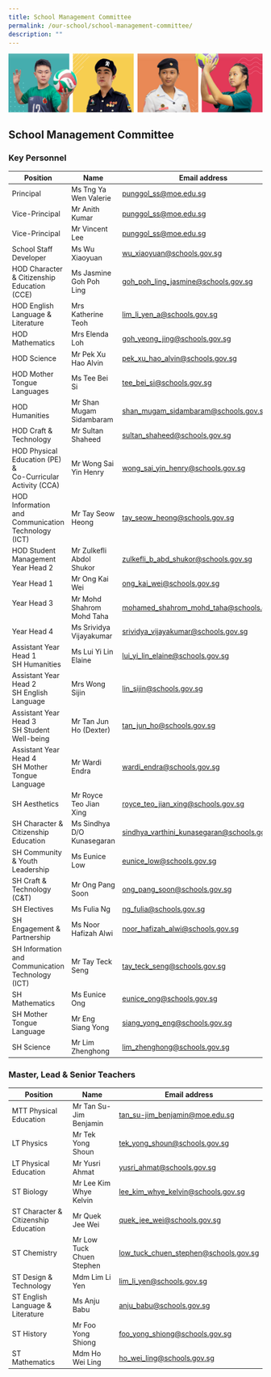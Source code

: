 ```yaml
---
title: School Management Committee
permalink: /our-school/school-management-committee/
description: ""
---
```

![](/images/Our%20School/subbanner.jpg)

## School Management Committee


### Key Personnel

<table>
<thead>
  <tr>
    <th>Position</th>
    <th>Name</th>
    <th>Email address</th>
  </tr>
</thead>
<tbody>
  <tr>
    <td> Principal</td>
    <td>Ms Tng Ya Wen Valerie </td>
    <td><a href="mailto:punggol_ss@moe.edu.sg">punggol_ss@moe.edu.sg</a> </td>
  </tr>
  <tr>
    <td> Vice-Principal</td>
    <td>Mr Anith Kumar </td>
    <td><a href="mailto:punggol_ss@moe.edu.sg">punggol_ss@moe.edu.sg</a>  </td>
  </tr>
  <tr>
    <td>Vice-Principal </td>
    <td>Mr Vincent Lee </td>
    <td><a href="mailto:punggol_ss@moe.edu.sg">punggol_ss@moe.edu.sg</a>  </td>
  </tr>
  <tr>
    <td>School Staff Developer</td>
    <td>Ms Wu Xiaoyuan</td>
    <td><a href="mailto:wu_xiaoyuan@schools.gov.sg">wu_xiaoyuan@schools.gov.sg</a></td>
  </tr>
  <tr>
    <td>HOD Character &amp; Citizenship Education (CCE)</td>
    <td>Ms Jasmine Goh Poh Ling</td>
    <td><a href="mailto:goh_poh_ling_jasmine@schools.gov.sg">goh_poh_ling_jasmine@schools.gov.sg</a></td>
  </tr>
  <tr>
    <td>HOD English Language &amp; Literature</td>
    <td>Mrs Katherine Teoh</td>
    <td><a href="mailto:lim_li_yen_a@schools.gov.sg">lim_li_yen_a@schools.gov.sg</a></td>
  </tr>
  <tr>
    <td>HOD Mathematics</td>
    <td>Mrs Elenda Loh</td>
    <td><a href="mailto:goh_yeong_jing@schools.gov.sg">goh_yeong_jing@schools.gov.sg</a></td>
  </tr>
  <tr>
    <td>HOD Science  </td>
    <td>Mr Pek Xu Hao Alvin</td>
    <td><a href="mailto:pek_xu_hao_alvin@schools.gov.sg">pek_xu_hao_alvin@schools.gov.sg</a></td>
  </tr>
  <tr>
    <td>HOD Mother Tongue Languages </td>
    <td>Ms Tee Bei Si </td>
    <td><a href="mailto:tee_bei_si@schools.gov.sg">tee_bei_si@schools.gov.sg</a></td>
  </tr>
  <tr>
    <td>HOD Humanities</td>
    <td>Mr Shan Mugam Sidambaram</td>
    <td><a href="mailto:shan_mugam_sidambaram@schools.gov.sg">shan_mugam_sidambaram@schools.gov.sg</a></td>
  </tr>
  <tr>
    <td>HOD Craft &amp; Technology </td>
    <td>Mr Sultan Shaheed </td>
    <td><a href="mailto:sultan_shaheed@schools.gov.sg">sultan_shaheed@schools.gov.sg</a></td>
  </tr>
  <tr>
    <td>HOD Physical Education (PE) &amp;<br>Co-Curricular Activity (CCA)</td>
    <td>Mr Wong Sai Yin Henry</td>
    <td><a href="mailto:wong_sai_yin_henry@schools.gov.sg">wong_sai_yin_henry@schools.gov.sg</a></td>
  </tr>
  <tr>
    <td>HOD Information and Communication Technology  (ICT)</td>
    <td>Mr Tay Seow Heong</td>
    <td><a href="mailto:tay_seow_heong@schools.gov.sg">tay_seow_heong@schools.gov.sg</a></td>
  </tr>
  <tr>
    <td>HOD Student Management<br>Year Head 2</td>
    <td>Mr Zulkefli Abdol Shukor </td>
    <td><a href="mailto:zulkefli_b_abd_shukor@schools.gov.sg">zulkefli_b_abd_shukor@schools.gov.sg</a></td>
  </tr>
  <tr>
    <td>Year Head 1</td>
    <td>Mr Ong Kai Wei </td>
    <td><a href="mailto:ong_kai_wei@schools.gov.sg">ong_kai_wei@schools.gov.sg</a></td>
  </tr>
  <tr>
    <td>Year Head 3<br><br></td>
    <td>Mr Mohd Shahrom Mohd Taha</td>
    <td><a href="mailto:mohamed_shahrom_mohd_taha@schools.gov.sg">mohamed_shahrom_mohd_taha@schools.gov.sg</a> </td>
  </tr>
  <tr>
    <td>Year Head 4</td>
    <td>Ms Srividya Vijayakumar</td>
    <td><a href="mailto:srividya_vijayakumar@schools.gov.sg">srividya_vijayakumar@schools.gov.sg</a>  </td>
  </tr>
  <tr>
    <td>Assistant Year Head 1<br>SH Humanities</td>
    <td>Ms Lui Yi Lin Elaine</td>
    <td><a href="mailto:lui_yi_lin_elaine@schools.gov.sg">lui_yi_lin_elaine@schools.gov.sg</a></td>
  </tr>
  <tr>
    <td>Assistant Year Head 2 <br>SH English Language</td>
    <td>Mrs Wong Sijin</td>
    <td><a href="mailto:lin_sijin@schools.gov.sg">lin_sijin@schools.gov.sg</a></td>
  </tr>
  <tr>
    <td>Assistant Year Head 3<br>SH Student Well-being</td>
    <td>Mr Tan Jun Ho (Dexter)</td>
    <td><a href="mailto:tan_jun_ho@schools.gov.sg">tan_jun_ho@schools.gov.sg</a></td>
  </tr>
  <tr>
    <td>Assistant Year Head 4<br>SH Mother Tongue Language</td>
    <td>Mr Wardi Endra</td>
    <td><a href="mailto:wardi_endra@schools.gov.sg">wardi_endra@schools.gov.sg</a></td>
  </tr>
  <tr>
    <td>SH Aesthetics</td>
    <td>Mr Royce Teo Jian Xing</td>
    <td><a href="mailto:royce_teo_jian_xing@schools.gov.sg">royce_teo_jian_xing@schools.gov.sg</a></td>
  </tr>
	  <tr><td> SH Character &amp; Citizenship Education </td>
    <td> Ms Sindhya  D/O Kunasegaran</td>
    <td><a href="mailto:sindhya_varthini_kunasegaran@schools.gov.sg">sindhya_varthini_kunasegaran@schools.gov.sg</a></td>
  </tr><tr>
 <td>SH Community &amp; Youth Leadership</td>
    <td>Ms Eunice Low   </td>
    <td><a href="mailto:eunice_low@schools.gov.sg">eunice_low@schools.gov.sg</a></td>
  </tr>	
    <tr><td>SH Craft &amp; Technology (C&amp;T) </td>
    <td>Mr Ong Pang Soon  </td>
    <td><a href="mailto:ong_pang_soon@schools.gov.sg">ong_pang_soon@schools.gov.sg</a> </td>
  </tr>
  <tr>
    <td>SH Electives</td>
    <td>Ms Fulia Ng</td>
    <td><a href="mailto:ng_fulia@schools.gov.sg">ng_fulia@schools.gov.sg</a></td>
  </tr>
  <tr>
    <td>SH Engagement &amp; Partnership</td>
    <td>Ms Noor Hafizah Alwi</td>
    <td><a href="mailto:noor_hafizah_alwi@schools.gov.sg">noor_hafizah_alwi@schools.gov.sg</a></td>
  </tr>
  <tr>
    <td>SH Information and<br>Communication Technology (ICT)</td>
    <td>Mr Tay Teck Seng   </td>
    <td><a href="mailto:tay_teck_seng@schools.gov.sg">tay_teck_seng@schools.gov.sg</a></td>
  </tr>
  <tr><td>SH Mathematics</td>
    <td>Ms Eunice Ong  </td>
    <td><a href="mailto:eunice_ong@schools.gov.sg">eunice_ong@schools.gov.sg</a></td>
  </tr>
    <tr><td> SH Mother Tongue Language </td>
    <td> Mr Eng Siang Yong</td>
    <td><a href="mailto:siang_yong_eng@schools.gov.sg">siang_yong_eng@schools.gov.sg</a> </td>
  </tr>
    <tr><td> SH Science </td>
    <td> Mr Lim Zhenghong</td>
    <td><a href="mailto:lim_zhenghong@schools.gov.sg">lim_zhenghong@schools.gov.sg</a> </td>
  </tr>
</tbody>
</table>

### Master, Lead &amp; Senior Teachers

<table>
<thead>
  <tr>
    <th>Position</th>
    <th>Name</th>
    <th>Email address</th>
  </tr>
</thead>
<tbody>
  <tr>
    <td>MTT Physical Education</td>
    <td>Mr Tan Su-Jim Benjamin</td>
    <td><a href="mailto:tan_su-jim_benjamin@moe.edu.sg">tan_su-jim_benjamin@moe.edu.sg</a></td>
  </tr>
  <tr>
    <td>LT Physics</td>
    <td>Mr Tek Yong Shoun</td>
    <td><a href="mailto:tek_yong_shoun@schools.gov.sg">tek_yong_shoun@schools.gov.sg</a></td>
  </tr>
  <tr>
    <td>LT Physical Education</td>
    <td>Mr Yusri Ahmat</td>
    <td><a href="mailto:yusri_ahmat@schools.gov.sg">yusri_ahmat@schools.gov.sg</a></td>
  </tr>
  <tr>
    <td>ST Biology  </td>
    <td> Mr Lee Kim Whye Kelvin</td>
    <td><a href="http://lee_kim_whye_kelvin@schools.gov.sg%20/">lee_kim_whye_kelvin@schools.gov.sg</a></td>
  </tr>
  <tr>
    <td>ST Character &amp; Citizenship Education</td>
    <td>Mr Quek Jee Wei</td>
    <td><a href="mailto:quek_jee_wei@schools.gov.sg">quek_jee_wei@schools.gov.sg</a></td>
  </tr>
  <tr>
    <td>ST Chemistry </td>
    <td>Mr Low Tuck Chuen Stephen</td>
    <td><a href="mailto:low_tuck_chuen_stephen@schools.gov.sg">low_tuck_chuen_stephen@schools.gov.sg</a></td>
  </tr>
  <tr>
    <td>ST Design &amp; Technology</td>
    <td>Mdm Lim Li Yen</td>
    <td><a href="mailto:lim_li_yen@schools.gov.sg">lim_li_yen@schools.gov.sg</a></td>
  </tr>
  <tr>
    <td>ST English Language &amp; Literature</td>
    <td>Ms Anju Babu</td>
    <td><a href="mailto:anju_babu@schools.gov.sg">anju_babu@schools.gov.sg</a></td>
  </tr>
  <tr>
    <td>ST History</td>
    <td>Mr Foo Yong Shiong</td>
    <td><a href="mailto:foo_yong_shiong@schools.gov.sg">foo_yong_shiong@schools.gov.sg</a></td>
  </tr>
  <tr>
    <td>ST Mathematics </td>
    <td>Mdm Ho Wei Ling </td>
    <td><a href="mailto:ho_wei_ling@schools.gov.sg">ho_wei_ling@schools.gov.sg</a></td>
  </tr>
</tbody>
</table>